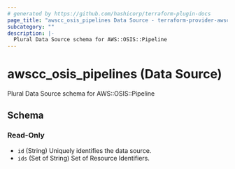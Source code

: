 ```yaml
---
# generated by https://github.com/hashicorp/terraform-plugin-docs
page_title: "awscc_osis_pipelines Data Source - terraform-provider-awscc"
subcategory: ""
description: |-
  Plural Data Source schema for AWS::OSIS::Pipeline
---
```


# awscc_osis_pipelines (Data Source)

Plural Data Source schema for AWS::OSIS::Pipeline



<!-- schema generated by tfplugindocs -->
## Schema

### Read-Only

- `id` (String) Uniquely identifies the data source.
- `ids` (Set of String) Set of Resource Identifiers.
